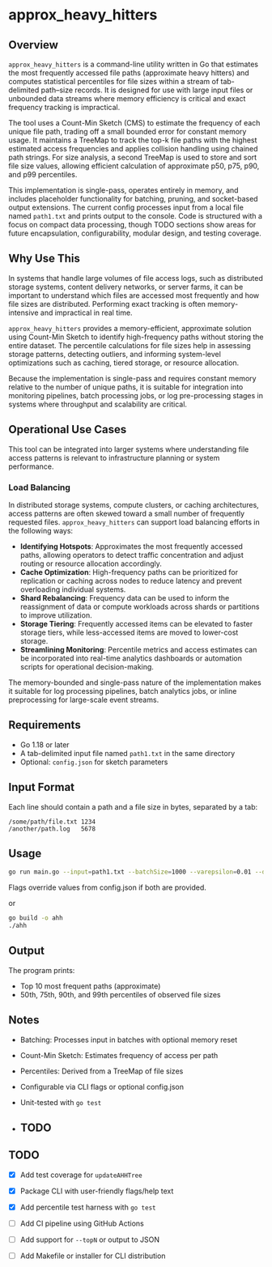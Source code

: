 # approx_heavy_hitters

## Overview

`approx_heavy_hitters` is a command-line utility written in Go that estimates the most frequently accessed file paths (approximate heavy hitters) and computes statistical percentiles for file sizes within a stream of tab-delimited path–size records. It is designed for use with large input files or unbounded data streams where memory efficiency is critical and exact frequency tracking is impractical.

The tool uses a Count-Min Sketch (CMS) to estimate the frequency of each unique file path, trading off a small bounded error for constant memory usage. It maintains a TreeMap to track the top-k file paths with the highest estimated access frequencies and applies collision handling using chained path strings. For size analysis, a second TreeMap is used to store and sort file size values, allowing efficient calculation of approximate p50, p75, p90, and p99 percentiles.

This implementation is single-pass, operates entirely in memory, and includes placeholder functionality for batching, pruning, and socket-based output extensions. The current config processes input from a local file named `path1.txt` and prints output to the console. Code is structured with a focus on compact data processing, though TODO sections show areas for future encapsulation, configurability, modular design, and testing coverage.

## Why Use This

In systems that handle large volumes of file access logs, such as distributed storage systems, content delivery networks, or server farms, it can be important to understand which files are accessed most frequently and how file sizes are distributed. Performing exact tracking is often memory-intensive and impractical in real time.

`approx_heavy_hitters` provides a memory-efficient, approximate solution using Count-Min Sketch to identify high-frequency paths without storing the entire dataset. The percentile calculations for file sizes help in assessing storage patterns, detecting outliers, and informing system-level optimizations such as caching, tiered storage, or resource allocation.

Because the implementation is single-pass and requires constant memory relative to the number of unique paths, it is suitable for integration into monitoring pipelines, batch processing jobs, or log pre-processing stages in systems where throughput and scalability are critical.

## Operational Use Cases

This tool can be integrated into larger systems where understanding file access patterns is relevant to infrastructure planning or system performance.

### Load Balancing

In distributed storage systems, compute clusters, or caching architectures, access patterns are often skewed toward a small number of frequently requested files. `approx_heavy_hitters` can support load balancing efforts in the following ways:

- **Identifying Hotspots**: Approximates the most frequently accessed paths, allowing operators to detect traffic concentration and adjust routing or resource allocation accordingly.
- **Cache Optimization**: High-frequency paths can be prioritized for replication or caching across nodes to reduce latency and prevent overloading individual systems.
- **Shard Rebalancing**: Frequency data can be used to inform the reassignment of data or compute workloads across shards or partitions to improve utilization.
- **Storage Tiering**: Frequently accessed items can be elevated to faster storage tiers, while less-accessed items are moved to lower-cost storage.
- **Streamlining Monitoring**: Percentile metrics and access estimates can be incorporated into real-time analytics dashboards or automation scripts for operational decision-making.

The memory-bounded and single-pass nature of the implementation makes it suitable for log processing pipelines, batch analytics jobs, or inline preprocessing for large-scale event streams.

## Requirements

- Go 1.18 or later
- A tab-delimited input file named `path1.txt` in the same directory
- Optional: `config.json` for sketch parameters


## Input Format

Each line should contain a path and a file size in bytes, separated by a tab:

```
/some/path/file.txt	1234
/another/path.log	5678
```

## Usage

```bash
go run main.go --input=path1.txt --batchSize=1000 --varepsilon=0.01 --delta=0.9
```

Flags override values from config.json if both are provided.


or

```bash
go build -o ahh
./ahh
```

## Output

The program prints:

- Top 10 most frequent paths (approximate)
- 50th, 75th, 90th, and 99th percentiles of observed file sizes

## Notes

- Batching: Processes input in batches with optional memory reset
- Count-Min Sketch: Estimates frequency of access per path
- Percentiles: Derived from a TreeMap of file sizes
- Configurable via CLI flags or optional config.json
- Unit-tested with `go test`


- ## TODO 

## TODO

- [x] Add test coverage for `updateAHHTree`
- [x] Package CLI with user-friendly flags/help text
- [x] Add percentile test harness with `go test`
- [ ] Add CI pipeline using GitHub Actions
- [ ] Add support for `--topN` or output to JSON
- [ ] Add Makefile or installer for CLI distribution


